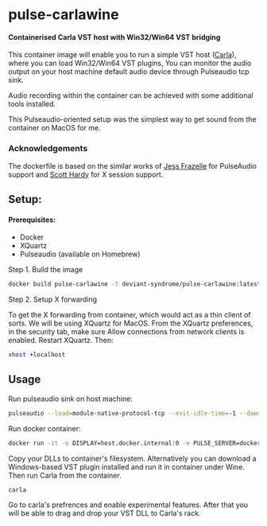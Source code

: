 # pulse-carlawine
#### Containerised Carla VST host with Win32/Win64 VST bridging
 
This container image will enable you to run a simple VST host ([Carla](https://kx.studio/Applications:Carla)), where you can load Win32/Win64 VST plugins, 
You can monitor the audio output on your host machine default audio device through Pulseaudio tcp sink. 

Audio recording within the container can be achieved with some additional tools installed.

This Pulseaudio-oriented setup was the simplest way to get sound from the container on MacOS for me.   

### Acknowledgements 
The dockerfile is based on the similar works of [Jess Frazelle](https://github.com/jessfraz/dockerfiles/tree/master/pulseaudio) for PulseAudio
 support and [Scott Hardy](https://github.com/scottyhardy/docker-wine) for X session support.
 
## Setup:

#### Prerequisites:
* Docker
* XQuartz
* Pulseaudio (available on Homebrew)

Step 1. Build the image
```bash
docker build pulse-carlawine -t deviant-syndrome/pulse-carlawine:latest
```
Step 2. Setup X forwarding

To get the X forwarding from container, which would act as a thin client of sorts. We will be using XQuartz for MacOS. From the XQuartz
 preferences, in the security tab, make sure Allow connections from network clients is enabled. Restart XQuartz. Then:
```bash
xhost +localhost
```

## Usage

Run pulseaudio sink on host machine:
```bash
pulseaudio --load=module-native-protocol-tcp --exit-idle-time=-1 --daemon
```
Run docker container:
```bash
docker run -it -e DISPLAY=host.docker.internal:0 -e PULSE_SERVER=docker.for.mac.localhost -v ~/.config/pulse:/home/pulseaudio/.config/pulse --entrypoint /bin/bash --ipc=host --rm deviant-syndrome/pulse-carlawine:latest
```

Copy your DLLs to container's filesystem. Alternatively you can download a Windows-based VST plugin installed and run it in container under Wine.
Then run Carla from the container. 
```bash
carla
```
Go to carla's prefrences and enable experimental features. After that you will be able to drag and drop your VST DLL to Carla's rack. 





